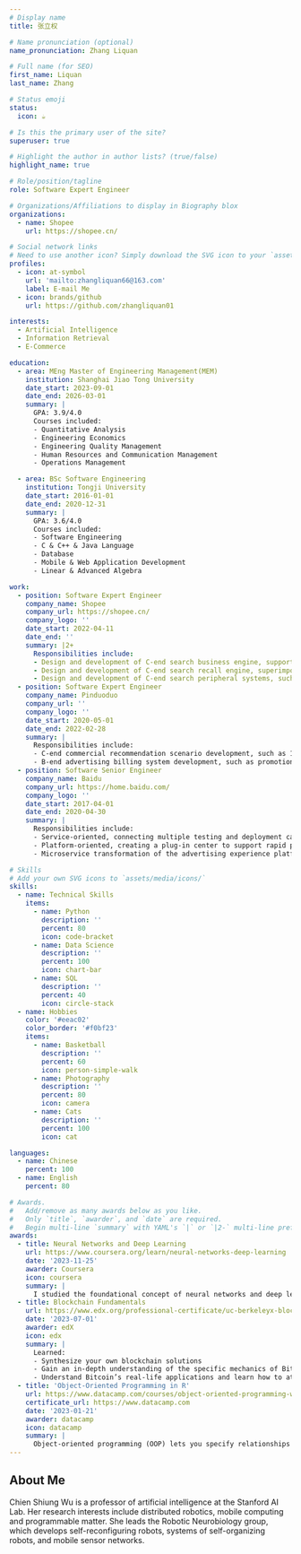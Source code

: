 ```yaml
---
# Display name
title: 张立权

# Name pronunciation (optional)
name_pronunciation: Zhang Liquan

# Full name (for SEO)
first_name: Liquan
last_name: Zhang

# Status emoji
status:
  icon: ☕️

# Is this the primary user of the site?
superuser: true

# Highlight the author in author lists? (true/false)
highlight_name: true

# Role/position/tagline
role: Software Expert Engineer

# Organizations/Affiliations to display in Biography blox
organizations:
  - name: Shopee
    url: https://shopee.cn/

# Social network links
# Need to use another icon? Simply download the SVG icon to your `assets/media/icons/` folder.
profiles:
  - icon: at-symbol
    url: 'mailto:zhangliquan66@163.com'
    label: E-mail Me
  - icon: brands/github
    url: https://github.com/zhangliquan01

interests:
  - Artificial Intelligence
  - Information Retrieval
  - E-Commerce

education:
  - area: MEng Master of Engineering Management(MEM)
    institution: Shanghai Jiao Tong University
    date_start: 2023-09-01
    date_end: 2026-03-01
    summary: |
      GPA: 3.9/4.0
      Courses included:
      - Quantitative Analysis
      - Engineering Economics
      - Engineering Quality Management
      - Human Resources and Communication Management
      - Operations Management

  - area: BSc Software Engineering
    institution: Tongji University
    date_start: 2016-01-01
    date_end: 2020-12-31
    summary: |
      GPA: 3.6/4.0
      Courses included:
      - Software Engineering
      - C & C++ & Java Language
      - Database
      - Mobile & Web Application Development
      - Linear & Advanced Algebra

work:
  - position: Software Expert Engineer
    company_name: Shopee
    company_url: https://shopee.cn/
    company_logo: ''
    date_start: 2022-04-11
    date_end: ''
    summary: |2+
      Responsibilities include:
      - Design and development of C-end search business engine, supporting business needs in multiple scenarios and forms such as commodities, advertisements, live broadcasts, and videos
      - Design and development of C-end search recall engine, superimposing and optimizing search recall functions on the basis of existing ES/Vepsa
      - Design and development of C-end search peripheral systems, such as AB experimental platform, traffic control system, and empowering search business
  - position: Software Expert Engineer
    company_name: Pinduoduo
    company_url: ''
    company_logo: ''
    date_start: 2020-05-01
    date_end: 2022-02-28
    summary: |
      Responsibilities include:
      - C-end commercial recommendation scenario development, such as 10 billion subsidies, limited-time flash sales, my collection, etc.
      - B-end advertising billing system development, such as promotion accounts, real-time billing, operation red envelope support, etc.
  - position: Software Senior Engineer
    company_name: Baidu
    company_url: https://home.baidu.com/
    company_logo: ''
    date_start: 2017-04-01
    date_end: 2020-04-30
    summary: |
      Responsibilities include:
      - Service-oriented, connecting multiple testing and deployment capabilities within the company, creating APPCI and SERVERCI
      - Platform-oriented, creating a plug-in center to support rapid plug-in changes, closed-loop problems and service governance
      - Microservice transformation of the advertising experience platform to support automatic detection and evaluation of advertising experience

# Skills
# Add your own SVG icons to `assets/media/icons/`
skills:
  - name: Technical Skills
    items:
      - name: Python
        description: ''
        percent: 80
        icon: code-bracket
      - name: Data Science
        description: ''
        percent: 100
        icon: chart-bar
      - name: SQL
        description: ''
        percent: 40
        icon: circle-stack
  - name: Hobbies
    color: '#eeac02'
    color_border: '#f0bf23'
    items:
      - name: Basketball
        description: ''
        percent: 60
        icon: person-simple-walk
      - name: Photography
        description: ''
        percent: 80
        icon: camera
      - name: Cats
        description: ''
        percent: 100
        icon: cat

languages:
  - name: Chinese
    percent: 100
  - name: English
    percent: 80

# Awards.
#   Add/remove as many awards below as you like.
#   Only `title`, `awarder`, and `date` are required.
#   Begin multi-line `summary` with YAML's `|` or `|2-` multi-line prefix and indent 2 spaces below.
awards:
  - title: Neural Networks and Deep Learning
    url: https://www.coursera.org/learn/neural-networks-deep-learning
    date: '2023-11-25'
    awarder: Coursera
    icon: coursera
    summary: |
      I studied the foundational concept of neural networks and deep learning. By the end, I was familiar with the significant technological trends driving the rise of deep learning; build, train, and apply fully connected deep neural networks; implement efficient (vectorized) neural networks; identify key parameters in a neural network’s architecture; and apply deep learning to your own applications.
  - title: Blockchain Fundamentals
    url: https://www.edx.org/professional-certificate/uc-berkeleyx-blockchain-fundamentals
    date: '2023-07-01'
    awarder: edX
    icon: edx
    summary: |
      Learned:
      - Synthesize your own blockchain solutions
      - Gain an in-depth understanding of the specific mechanics of Bitcoin
      - Understand Bitcoin’s real-life applications and learn how to attack and destroy Bitcoin, Ethereum, smart contracts and Dapps, and alternatives to Bitcoin’s Proof-of-Work consensus algorithm
  - title: 'Object-Oriented Programming in R'
    url: https://www.datacamp.com/courses/object-oriented-programming-with-s3-and-r6-in-r
    certificate_url: https://www.datacamp.com
    date: '2023-01-21'
    awarder: datacamp
    icon: datacamp
    summary: |
      Object-oriented programming (OOP) lets you specify relationships between functions and the objects that they can act on, helping you manage complexity in your code. This is an intermediate level course, providing an introduction to OOP, using the S3 and R6 systems. S3 is a great day-to-day R programming tool that simplifies some of the functions that you write. R6 is especially useful for industry-specific analyses, working with web APIs, and building GUIs.
---
```


## About Me

Chien Shiung Wu is a professor of artificial intelligence at the Stanford AI Lab. Her research interests include distributed robotics, mobile computing and programmable matter. She leads the Robotic Neurobiology group, which develops self-reconfiguring robots, systems of self-organizing robots, and mobile sensor networks.

